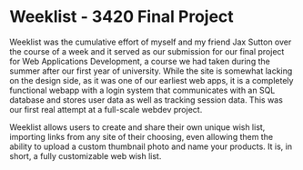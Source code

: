<h1>Weeklist - 3420 Final Project</h1>

Weeklist was the cumulative effort of myself and my friend Jax Sutton over the course of a week and it served as our submission for our final project for Web Applications Development, a course we had taken during the summer after our first year of university. While the site is somewhat lacking on the design side, as it was one of our earliest web apps, it is a completely functional webapp with a login system that communicates with an SQL database and stores user data as well as tracking session data. This was our first real attempt at a full-scale webdev project.

Weeklist allows users to create and share their own unique wish list, importing links from any site of their choosing, even allowing them the ability to upload a custom thumbnail photo and name your products. It is, in short, a fully customizable web wish list.
